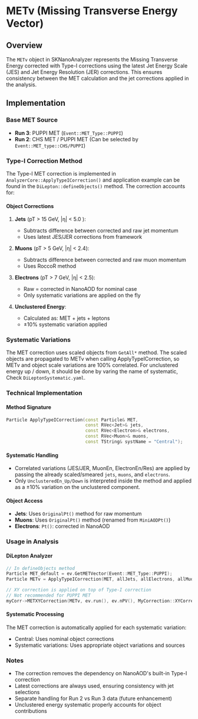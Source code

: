 # METv (Missing Transverse Energy Vector)

## Overview

The `METv` object in SKNanoAnalyzer represents the Missing Transverse Energy corrected with Type-I corrections using the latest Jet Energy Scale (JES) and Jet Energy Resolution (JER) corrections. This ensures consistency between the MET calculation and the jet corrections applied in the analysis.

## Implementation

### Base MET Source
- **Run 3**: PUPPI MET (`Event::MET_Type::PUPPI`)
- **Run 2**: CHS MET / PUPPI MET (Can be selected by `Event::MET_type::CHS/PUPPI`)

### Type-I Correction Method

The Type-I MET correction is implemented in `AnalyzerCore::ApplyTypeICorrection()` and application example can be found in the `DiLepton::defineObjects()` method. The correction accounts for:

#### Object Corrections
1. **Jets** (pT > 15 GeV, |η| < 5.0 ):
   - Subtracts difference between corrected and raw jet momentum
   - Uses latest JES/JER corrections from framework

2. **Muons** (pT > 5 GeV, |η| < 2.4):
   - Subtracts difference between corrected and raw muon momentum
   - Uses RoccoR method

3. **Electrons** (pT > 7 GeV, |η| < 2.5):
   - Raw = corrected in NanoAOD for nominal case
   - Only systematic variations are applied on the fly

4. **Unclustered Energy**:
   - Calculated as: MET + jets + leptons
   - ±10% systematic variation applied

### Systematic Variations

The MET correction uses scaled objects from `GetAll*` method. The scaled objects are propagated to METv when calling ApplyTypeICorrection,
so METv and object scale variations are 100% correlated.
For unclustered energy up / down, it should be done by varing the name of systematic, Check `DiLeptonSystematic.yaml`.


### Technical Implementation

#### Method Signature
```cpp
Particle ApplyTypeICorrection(const Particle& MET,
                              const RVec<Jet>& jets,
                              const RVec<Electron>& electrons,
                              const RVec<Muon>& muons,
                              const TString& systName = "Central");
```

#### Systematic Handling
- Correlated variations (JES/JER, MuonEn, ElectronEn/Res) are applied by passing the already scaled/smeared `jets`, `muons`, and `electrons`.
- Only `UnclusteredEn_Up/Down` is interpreted inside the method and applied as a ±10% variation on the unclustered component.

#### Object Access
- **Jets**: Uses `OriginalPt()` method for raw momentum
- **Muons**: Uses `OriginalPt()` method (renamed from `MiniAODPt()`)
- **Electrons**: `Pt()`: corrected in NanoAOD

### Usage in Analysis

#### DiLepton Analyzer
```cpp
// In defineObjects method
Particle MET_default = ev.GetMETVector(Event::MET_Type::PUPPI);
Particle METv = ApplyTypeICorrection(MET, allJets, allElectrons, allMuons, syst);

// XY correction is applied on top of Type-I correction
// Not recommended for PUPPI MET
myCorr->METXYCorrection(METv, ev.run(), ev.nPV(), MyCorrection::XYCorrection_MetType::Type1PFMET);
```

#### Systematic Processing
The MET correction is automatically applied for each systematic variation:
- Central: Uses nominal object corrections
- Systematic variations: Uses appropriate object variations and sources

### Notes

- The correction removes the dependency on NanoAOD's built-in Type-I correction
- Latest corrections are always used, ensuring consistency with jet selections
- Separate handling for Run 2 vs Run 3 data (future enhancement)
- Unclustered energy systematic properly accounts for object contributions
